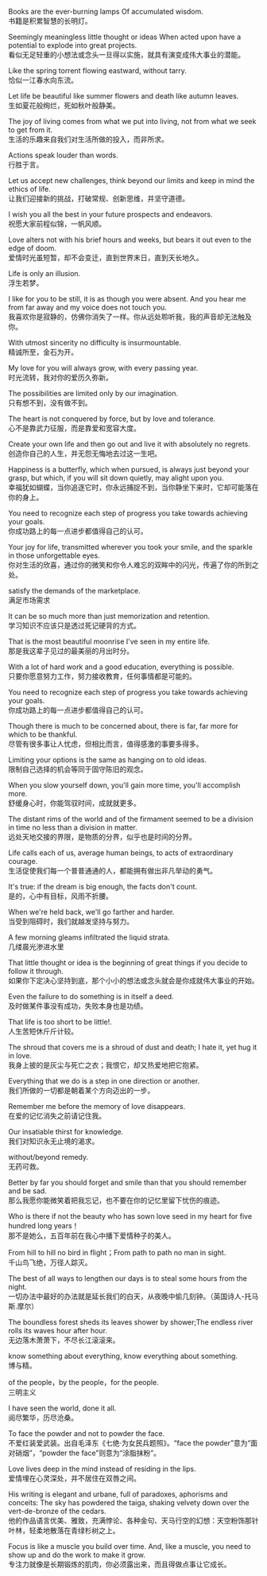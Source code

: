 <!--
 * @Author: JohnJeep
 * @Date: 2020-05-30 22:33:19
 * @LastEditTime: 2021-05-18 21:12:36
 * @LastEditors: Please set LastEditors
 * @file: ElegantSentences.md
 * @Description: 积累优雅的英文句子。
--> 

Books are the ever-burning lamps Of accumulated  wisdom. <br> 书籍是积累智慧的长明灯。 

Seemingly meaningless little thought or ideas When acted upon have a potential to explode into great projects. <br>看似无足轻重的小想法或念头一旦得以实施，就具有演变成伟大事业的潜能。

Like the spring torrent flowing eastward, without tarry. <br>恰似一江春水向东流。 

Let life be beautiful like summer flowers and death like autumn leaves. <br>生如夏花般绚烂，死如秋叶般静美。

The joy of living comes from what we put into living, not from what we seek to get from it.<br>生活的乐趣来自我们对生活所做的投入，而非所求。

Actions speak louder than words.<br>行胜于言。

Let us accept new challenges, think beyond our limits and keep in mind the ethics of life.<br>让我们迎接新的挑战，打破常规、创新思维，并坚守道德。

I wish you all the best in your future prospects and endeavors.<br>祝愿大家前程似锦，一帆风顺。

Love alters not with his brief hours and weeks, but bears it out even to the edge of doom. <br>爱情时光虽短暂，却不会变迁，直到世界末日，直到天长地久。

Life is only an illusion.<br>浮生若梦。

I like for you to be still, it is as though you were absent. And you hear me from far away and my voice does not touch you. <br>我喜欢你是寂静的，仿佛你消失了一样。你从远处聆听我，我的声音却无法触及你。

With utmost sincerity no difficulty is insurmountable. <br>精诚所至，金石为开。 

My love for you will always grow, with every passing year.<br>时光流转，我对你的爱历久弥新。

The possibilities are limited only by our imagination.<br>只有想不到，没有做不到。

The heart is not conquered by force, but by love and tolerance.<br>心不是靠武力征服，而是靠爱和宽容大度。

Create your own life and then go out and live it with absolutely no regrets.<br>创造你自己的人生，并无怨无悔地去过这一生吧。

Happiness is a butterfly, which when pursued, is always just beyond your grasp, but which, if you will sit down quietly, may alight upon you.<br>幸福犹如蝴蝶，当你追逐它时，你永远捕捉不到，当你静坐下来时，它却可能落在你的身上。

You need to recognize each step of progress you take towards achieving your goals.<br>你成功路上的每一点进步都值得自己的认可。

Your joy for life, transmitted wherever you took your smile, and the sparkle in those unforgettable eyes.<br>你对生活的欣喜，通过你的微笑和你令人难忘的双眸中的闪光，传遍了你的所到之处。

satisfy the demands of the marketplace. <br>满足市场需求

It can be so much more than just memorization and retention.<br>学习知识不应该只是透过死记硬背的方式。

That is the most beautiful moonrise I've seen in my entire life.<br>那是我这辈子见过的最美丽的月出时分。

With a lot of hard work and a good education, everything is possible.<br>只要你愿意努力工作，努力接收教育，任何事情都是可能的。

You need to recognize each step of progress you take towards achieving your goals.<br>你成功路上的每一点进步都值得自己的认可。

Though there is much to be concerned about, there is far, far more for which to be thankful.<br>尽管有很多事让人忧虑，但相比而言，值得感激的事要多得多。

Limiting your options is the same as hanging on to old ideas.<br>限制自己选择的机会等同于固守陈旧的观念。

When you slow yourself down, you'll gain more time, you'll accomplish more.<br>舒缓身心时，你能驾驭时间，成就就更多。

The distant rims of the world and of the firmament seemed to be a division in time no less than a division in matter.<br>远处天地交接的界限，是物质的分界，似乎也是时间的分界。

Life calls each of us, average human beings, to acts of extraordinary courage.<br>生活促使我们每一个普普通通的人，都能拥有做出非凡举动的勇气。

It's true: if the dream is big enough, the facts don't count.<br>是的，心中有目标，风雨不折腰。

When we're held back, we'll go farther and harder.<br>当受到阻碍时，我们就越发坚持与努力。

A few morning gleams infiltrated the liquid strata.<br>几缕晨光渗进水里

That little thought or idea is the beginning of great things if you decide to follow it through.<br>如果你下定决心坚持到底，那个小小的想法或念头就会是你成就伟大事业的开始。

Even the failure to do something is in itself a deed.<br>及时做某件事没有成功，失败本身也是功绩。

That life is too short to be little!.<br>人生苦短休斤斤计较。

The shroud that covers me is a shroud of dust and death; I hate it, yet hug it in love.<br>我身上披的是灰尘与死亡之衣；我恨它，却又热爱地把它抱紧。

Everything that we do is a step in one direction or another.<br>我们所做的一切都是朝着某个方向迈出的一步。

Remember me before the memory of love disappears.<br>在爱的记忆消失之前请记住我。

Our insatiable thirst for knowledge.<br>我们对知识永无止境的渴求。

without/beyond remedy.<br>无药可救。

Better by far you should forget and smile than that you should remember and be sad.<br>那么我愿你能微笑着把我忘记，也不要在你的记忆里留下忧伤的痕迹。

Who is there if not the beauty who has sown love seed in my heart for five hundred long years！<br>那不是她么，五百年前在我心中播下爱情种子的美人。

From hill to hill no bird in flight；From path to path no man in sight.<br>千山鸟飞绝，万径人踪灭。

 The best of all ways to lengthen our days is to steal some hours from the night. <br>一切办法中最好的办法就是延长我们的白天，从夜晚中偷几刻钟。（英国诗人-托马斯.摩尔）

The boundless forest sheds its leaves shower by shower;The endless river rolls its waves hour after hour.<br>无边落木萧萧下，不尽长江滚滚来。


know something about everything, know everything about something. <br>博与精。

of the people，by the people，for the people.<br>三明主义

I have seen the world, done it all. <br>阅尽繁华，历尽沧桑。

To face the powder and not to powder the face.<br>不爱红装爱武装。出自毛泽东《七绝·为女民兵题照》。“face the powder”意为“面对硝烟”，“powder the face”则意为“涂脂抹粉”。

Love lives deep in the mind instead of residing in the lips. <br> 爱情埋在心灵深处，并不居住在双唇之间。

His writing is elegant and urbane, full of paradoxes, aphorisms and conceits: The sky has powdered the taiga, shaking velvety down over the vert-de-bronze of the cedars. <br>他的作品语言优美、雅致，充满悖论、各种金句、天马行空的幻想：天空粉饰那针叶林，轻柔地散落在青绿杉树之上。

Focus is like a muscle you build over time. And, like a muscle, you need to show up and do the work to make it grow.<br>
专注力就像是长期锻炼的肌肉，你必须露出来，而且得做点事让它成长。